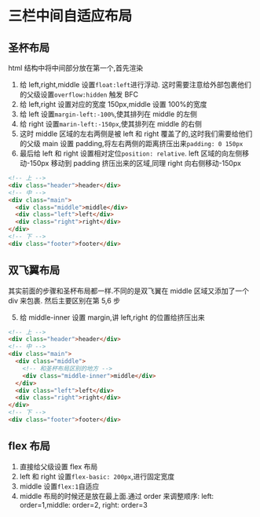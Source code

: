 # 三栏中间自适应布局

## 圣杯布局

html 结构中将中间部分放在第一个,首先渲染

1. 给 left,right,middle 设置`float:left`进行浮动. 这时需要注意给外部包裹他们的父级设置`overflow:hidden` 触发 BFC
2. 给 left,right 设置对应的宽度 150px,middle 设置 100%的宽度
3. 给 left 设置`margin-left:-100%`,使其排列在 middle 的左侧
4. 给 right 设置`marin-left:-150px`,使其排列在 middle 的右侧
5. 这时 middle 区域的左右两侧是被 left 和 right 覆盖了的,这时我们需要给他们的父级 main 设置 padding,将左右两侧的距离挤压出来`padding: 0 150px`
6. 最后给 left 和 right 设置相对定位`position: relative`. left 区域的向左侧移动-150px 移动到 padding 挤压出来的区域,同理 right 向右侧移动-150px

```html
<!-- 上 -->
<div class="header">header</div>
<!-- 中 -->
<div class="main">
  <div class="middle">middle</div>
  <div class="left">left</div>
  <div class="right">right</div>
</div>
<!-- 下 -->
<div class="footer">footer</div>
```

## 双飞翼布局

其实前面的步骤和圣杯布局都一样.不同的是双飞翼在 middle 区域又添加了一个 div 来包裹.
然后主要区别在第 5,6 步

5. 给 middle-inner 设置 margin,讲 left,right 的位置给挤压出来

```html
<!-- 上 -->
<div class="header">header</div>
<!-- 中 -->
<div class="main">
  <div class="middle">
    <!-- 和圣杯布局区别的地方 -->
    <div class="middle-inner">middle</div>
  </div>
  <div class="left">left</div>
  <div class="right">right</div>
</div>
<!-- 下 -->
<div class="footer">footer</div>
```

## flex 布局

1. 直接给父级设置 flex 布局
2. left 和 right 设置`flex-basic: 200px`,进行固定宽度
3. middle 设置`flex:1`自适应
4. middle 布局的时候还是放在最上面.通过 order 来调整顺序: left: order=1,middle: order=2, right: order=3
